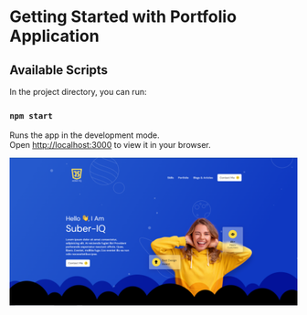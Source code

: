 # Getting Started with Portfolio Application

## Available Scripts

In the project directory, you can run:

### `npm start`

Runs the app in the development mode.\
Open [http://localhost:3000](http://localhost:3000) to view it in your browser.


![image](/src/images/portfolio.png)

<!-- service_e9l07hf -->
<!-- template_j6ely3p -->
<!-- lJUIHW39PLI82YSuN -->
